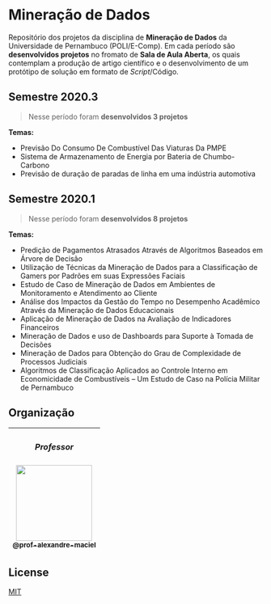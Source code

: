 # Mineração de Dados

Repositório dos projetos da disciplina de **Mineração de Dados** da Universidade de Pernambuco (POLI/E-Comp). Em cada período são **desenvolvidos projetos** no fromato de **Sala de Aula Aberta**, os quais contemplam a produção de artigo científico e o desenvolvimento de um protótipo de solução em formato de _Script_/Código.

## Semestre 2020.3

>  Nesse período foram **desenvolvidos 3 projetos**

**Temas:**
* Previsão Do Consumo De Combustível Das Viaturas Da PMPE
* Sistema de Armazenamento de Energia por Bateria de Chumbo-Carbono
* Previsão de duração de paradas de linha em uma indústria automotiva


## Semestre 2020.1 

>  Nesse período foram **desenvolvidos 8 projetos**


**Temas:**
* Predição de Pagamentos Atrasados Através de Algoritmos Baseados em Árvore de Decisão
* Utilização de Técnicas da Mineração de Dados para a Classificação de Gamers por Padrões em suas Expressões Faciais
* Estudo de Caso de Mineração de Dados em Ambientes de Monitoramento e Atendimento ao Cliente
* Análise dos Impactos da Gestão do Tempo no Desempenho Acadêmico Através da Mineração de Dados Educacionais
* Aplicação de Mineração de Dados na Avaliação de Indicadores Financeiros
* Mineração de Dados e uso de Dashboards para Suporte à Tomada de Decisões
* Mineração de Dados para Obtenção do Grau de Complexidade de Processos Judiciais
* Algoritmos de Classificação Aplicados ao Controle Interno em Economicidade de Combustíveis – Um Estudo de Caso na Polícia Militar de Pernambuco


## Organização

| <h5>Professor</h5>[<img src="https://github.com/prof-alexandre-maciel.png?size=150" width=150><br><sub>@prof-alexandre-maciel</sub>](https://github.com/prof-alexandre-maciel) |
| :---: |
## License
[MIT](https://choosealicense.com/licenses/mit/)
